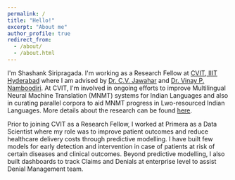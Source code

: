```yaml
---
permalink: /
title: "Hello!"
excerpt: "About me"
author_profile: true
redirect_from: 
  - /about/
  - /about.html
---
```


I'm Shashank Siripragada. I'm working as a Research Fellow at [CVIT, IIIT Hyderabad](https://cvit.iiit.ac.in/) where I am advised by [Dr. C.V. Jawahar](https://faculty.iiit.ac.in/~jawahar/) and [Dr. Vinay P. Namboodiri](https://vinaypn.github.io/). At CVIT, I'm involved in ongoing efforts to improve Multilingual Neural Machine Translation (MNMT) systems for Indian Languages and also in curating parallel corpora to aid MNMT progress in Lwo-resourced Indian Languages. More details about the research can be found [here](http://preon.iiit.ac.in/~jerin/bhasha/).

Prior to joining CVIT as a Research Fellow, I worked at Primera as a Data Scientist where my role was to improve patient outcomes and reduce healthcare delivery costs through predictive modelling. I have built few models for early detection and intervention in case of patients at risk of certain diseases and clinical outcomes. Beyond predictive modelling, I also built dashboards to track Claims and Denials at enterprise level to assist Denial Management team. 